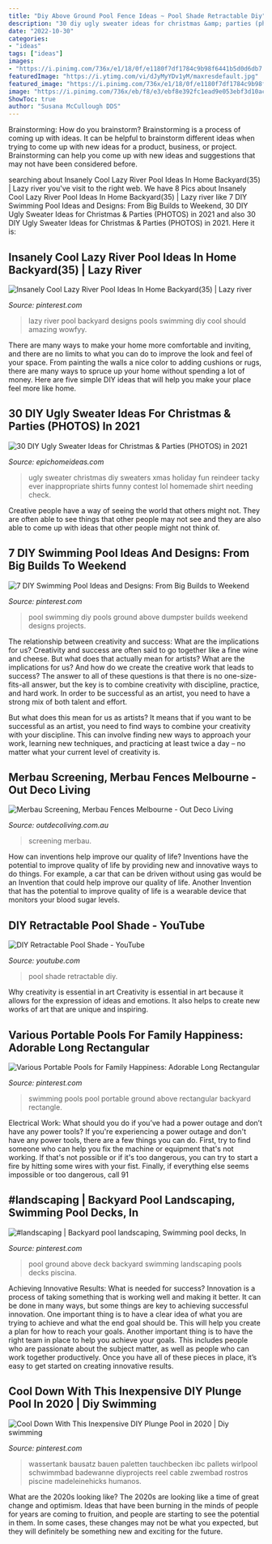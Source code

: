 ```yaml
---
title: "Diy Above Ground Pool Fence Ideas ~ Pool Shade Retractable Diy"
description: "30 diy ugly sweater ideas for christmas &amp; parties (photos) in 2021"
date: "2022-10-30"
categories:
- "ideas"
tags: ["ideas"]
images:
- "https://i.pinimg.com/736x/e1/18/0f/e1180f7df1784c9b98f6441b5d0d6db7.jpg"
featuredImage: "https://i.ytimg.com/vi/dJyMyYDv1yM/maxresdefault.jpg"
featured_image: "https://i.pinimg.com/736x/e1/18/0f/e1180f7df1784c9b98f6441b5d0d6db7.jpg"
image: "https://i.pinimg.com/736x/eb/f8/e3/ebf8e392fc1ead9e053ebf3d10ac1f52.jpg"
ShowToc: true
author: "Susana McCullough DDS"
---
```



Brainstorming: How do you brainstorm?
Brainstorming is a process of coming up with ideas. It can be helpful to brainstorm different ideas when trying to come up with new ideas for a product, business, or project. Brainstorming can help you come up with new ideas and suggestions that may not have been considered before.

	

		
searching about Insanely Cool Lazy River Pool Ideas In Home Backyard(35) | Lazy river you've visit to the right web. We have 8 Pics about Insanely Cool Lazy River Pool Ideas In Home Backyard(35) | Lazy river like 7 DIY Swimming Pool Ideas and Designs: From Big Builds to Weekend, 30 DIY Ugly Sweater Ideas for Christmas &amp; Parties (PHOTOS) in 2021 and also 30 DIY Ugly Sweater Ideas for Christmas &amp; Parties (PHOTOS) in 2021. Here it is:
		
    
## Insanely Cool Lazy River Pool Ideas In Home Backyard(35) | Lazy River

<img loading=lazy src="https://i.pinimg.com/736x/eb/f8/e3/ebf8e392fc1ead9e053ebf3d10ac1f52.jpg" onerror="this.onerror=null;this.src='https://tse1.mm.bing.net/th?id=OIP.3GXSHmVKEA8ETkTKhUb79wHaJ4&amp;pid=15.1';" alt="Insanely Cool Lazy River Pool Ideas In Home Backyard(35) | Lazy river">

_Source: pinterest.com_

>lazy river pool backyard designs pools swimming diy cool should amazing wowfyy. 

	

There are many ways to make your home more comfortable and inviting, and there are no limits to what you can do to improve the look and feel of your space. From painting the walls a nice color to adding cushions or rugs, there are many ways to spruce up your home without spending a lot of money. Here are five simple DIY ideas that will help you make your place feel more like home.

    
## 30 DIY Ugly Sweater Ideas For Christmas &amp; Parties (PHOTOS) In 2021

<img loading=lazy src="https://www.epichomeideas.com/wp-content/uploads/2016/10/16.jpg" onerror="this.onerror=null;this.src='https://tse1.mm.bing.net/th?id=OIP.eQkPvjNSVTH396tIKry0DgHaKP&amp;pid=15.1';" alt="30 DIY Ugly Sweater Ideas for Christmas &amp; Parties (PHOTOS) in 2021">

_Source: epichomeideas.com_

>ugly sweater christmas diy sweaters xmas holiday fun reindeer tacky ever inappropriate shirts funny contest lol homemade shirt needing check. 

	

Creative people have a way of seeing the world that others might not. They are often able to see things that other people may not see and they are also able to come up with ideas that other people might not think of.

    
## 7 DIY Swimming Pool Ideas And Designs: From Big Builds To Weekend

<img loading=lazy src="https://i.pinimg.com/736x/e5/b5/fd/e5b5fdfb6711b30be8e20915f4c4a7c5--diy-swimming-pool-above-ground-swimming-pools.jpg" onerror="this.onerror=null;this.src='https://tse3.mm.bing.net/th?id=OIP.ur52lq1wvlqvyWCNqh_r4gHaKH&amp;pid=15.1';" alt="7 DIY Swimming Pool Ideas and Designs: From Big Builds to Weekend">

_Source: pinterest.com_

>pool swimming diy pools ground above dumpster builds weekend designs projects. 

	

The relationship between creativity and success: What are the implications for us?
Creativity and success are often said to go together like a fine wine and cheese. But what does that actually mean for artists? What are the implications for us? And how do we create the creative work that leads to success?
The answer to all of these questions is that there is no one-size-fits-all answer, but the key is to combine creativity with discipline, practice, and hard work. In order to be successful as an artist, you need to have a strong mix of both talent and effort.

But what does this mean for us as artists? It means that if you want to be successful as an artist, you need to find ways to combine your creativity with your discipline. This can involve finding new ways to approach your work, learning new techniques, and practicing at least twice a day – no matter what your current level of creativity is.

    
## Merbau Screening, Merbau Fences Melbourne - Out Deco Living

<img loading=lazy src="https://www.outdecoliving.com.au/wp-content/uploads/2016/02/3-4.jpg" onerror="this.onerror=null;this.src='https://tse3.mm.bing.net/th?id=OIP.uCQMSY4ceAHbcjcQtvWBMwHaJ4&amp;pid=15.1';" alt="Merbau Screening, Merbau Fences Melbourne - Out Deco Living">

_Source: outdecoliving.com.au_

>screening merbau. 

	

How can inventions help improve our quality of life?
Inventions have the potential to improve quality of life by providing new and innovative ways to do things. For example, a car that can be driven without using gas would be an Invention that could help improve our quality of life. Another Invention that has the potential to improve quality of life is a wearable device that monitors your blood sugar levels.

    
## DIY Retractable Pool Shade - YouTube

<img loading=lazy src="https://i.ytimg.com/vi/dJyMyYDv1yM/maxresdefault.jpg" onerror="this.onerror=null;this.src='https://tse4.mm.bing.net/th?id=OIP._U2ia4118VMQ8fF11rA_jQHaEK&amp;pid=15.1';" alt="DIY Retractable Pool Shade - YouTube">

_Source: youtube.com_

>pool shade retractable diy. 

	

Why creativity is essential in art
Creativity is essential in art because it allows for the expression of ideas and emotions. It also helps to create new works of art that are unique and inspiring.

    
## Various Portable Pools For Family Happiness: Adorable Long Rectangular

<img loading=lazy src="https://i.pinimg.com/736x/fc/08/7c/fc087c5d7b005f196991c0440cccd3ba--swimming-pool-exercises-portable-swimming-pools.jpg" onerror="this.onerror=null;this.src='https://tse2.mm.bing.net/th?id=OIP.Tekt8LSWPuP1sLOVeEKYWwHaJ3&amp;pid=15.1';" alt="Various Portable Pools for Family Happiness: Adorable Long Rectangular">

_Source: pinterest.com_

>swimming pools pool portable ground above rectangular backyard rectangle. 

	

Electrical Work: What should you do if you’ve had a power outage and don’t have any power tools?
If you're experiencing a power outage and don't have any power tools, there are a few things you can do. First, try to find someone who can help you fix the machine or equipment that's not working. If that's not possible or if it's too dangerous, you can try to start a fire by hitting some wires with your fist. Finally, if everything else seems impossible or too dangerous, call 91
    
## #landscaping | Backyard Pool Landscaping, Swimming Pool Decks, In

<img loading=lazy src="https://i.pinimg.com/736x/e1/18/0f/e1180f7df1784c9b98f6441b5d0d6db7.jpg" onerror="this.onerror=null;this.src='https://tse2.mm.bing.net/th?id=OIP.UzXJQ4I3YE3Tt0zFSz1H1AHaMu&amp;pid=15.1';" alt="#landscaping | Backyard pool landscaping, Swimming pool decks, In">

_Source: pinterest.com_

>pool ground above deck backyard swimming landscaping pools decks piscina. 

	

Achieving Innovative Results: What is needed for success?
Innovation is a process of taking something that is working well and making it better. It can be done in many ways, but some things are key to achieving successful innovation. One important thing is to have a clear idea of what you are trying to achieve and what the end goal should be. This will help you create a plan for how to reach your goals. Another important thing is to have the right team in place to help you achieve your goals. This includes people who are passionate about the subject matter, as well as people who can work together productively. Once you have all of these pieces in place, it’s easy to get started on creating innovative results.

    
## Cool Down With This Inexpensive DIY Plunge Pool In 2020 | Diy Swimming

<img loading=lazy src="https://i.pinimg.com/736x/8a/99/74/8a9974237f4c09d2cf030ff524729c81.jpg" onerror="this.onerror=null;this.src='https://tse4.mm.bing.net/th?id=OIP.lxB-nzpkeOvKLNlWU-CKiQAAAA&amp;pid=15.1';" alt="Cool Down With This Inexpensive DIY Plunge Pool in 2020 | Diy swimming">

_Source: pinterest.com_

>wassertank bausatz bauen paletten tauchbecken ibc pallets wirlpool schwimmbad badewanne diyprojects reel cable zwembad rostros piscine madeleinehicks humanos. 

	

What are the 2020s looking like?
The 2020s are looking like a time of great change and optimism. Ideas that have been burning in the minds of people for years are coming to fruition, and people are starting to see the potential in them. In some cases, these changes may not be what you expected, but they will definitely be something new and exciting for the future.

